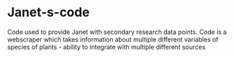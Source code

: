 # Janet-s-code
Code used to provide Janet with secondary research data points. Code is a webscraper which takes information about multiple different variables of species of plants - ability to integrate with multiple different sources
